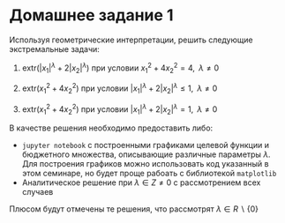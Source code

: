 
# Домашнее задание 1
Используя геометрические интерпретации, решить следующие экстремальные задачи:
1. $\text{extr}\left(\left|x_1\right|^\lambda + 2 \left|x_2\right|^\lambda \right)$ при условии $x_1^2 + 4x_2^2 = 4, \;\; \lambda \neq 0$

2. $\text{extr}\left(x_1^2 + 4x_2^2\right)$ при условии $\left|x_1\right|^\lambda + 2 \left|x_2\right|^\lambda \le 1, \;\; \lambda \neq 0$

3. $\text{extr}\left(x_1^2 + 4x_2^2\right)$ при условии $\left|x_1\right|^\lambda + 2 \left|x_2\right|^\lambda = 1, \;\; \lambda \neq 0$

В качестве решения необходимо предоставить либо:
- `jupyter notebook` с построенными графиками целевой функции и бюджетного множества, описывающие различные параметры $\lambda$. Для построения графиков можно использовать код указанный в этом семинаре, но будет проще рабоать с библиотекой `matplotlib`
- Аналитическое решение при $\lambda \in Z \neq 0$ с рассмотрением всех случаев

Плюсом будут отмечены те решения, что рассмотрят $\lambda \in R \backslash \{0\}$
